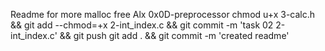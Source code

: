 Readme for more malloc free Alx 0x0D-preprocessor
chmod u+x 3-calc.h && git add --chmod=+x 2-int_index.c && git commit -m 'task 02 2-int_index.c' && git push
git add . && git commit -m 'created readme'